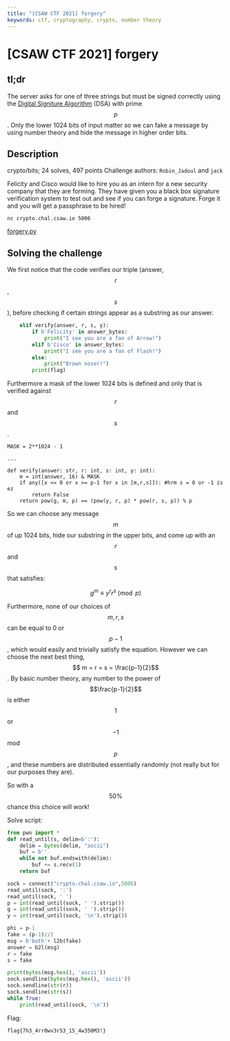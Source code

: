 ```yaml
---
title: "[CSAW CTF 2021] forgery"
keywords: ctf, cryptography, crypto, number theory
---
```


# [CSAW CTF 2021] forgery

## tl;dr

The server asks for one of three strings but must be signed correctly using the
[Digital Signiture Algorithm](https://en.wikipedia.org/wiki/Digital_Signature_Algorithm) (DSA)
with prime $$p$$.
Only the lower 1024 bits of input matter so we can fake a message by using number theory and hide the message in higher order bits.

## Description 

crypto/bits; 24 solves, 497 points
Challenge authors: `Robin_Jadoul` and `jack`

Felicity and Cisco would like to hire you as an intern for a new security company that they are forming. They have given you a black box signature verification system to test out and see if you can forge a signature. Forge it and you will get a passphrase to be hired! 

```
nc crypto.chal.csaw.io 5006
```

[forgery.py](https://ctf.csaw.io/files/1f5a0b563b3d325a219db045d856bf5e/forgery.py)

## Solving the challenge

We first notice that the code verifies our triple (answer, $$r$$, $$s$$), before
checking if certain strings appear as a substring as our answer.
```python
    elif verify(answer, r, s, y):
        if b'Felicity' in answer_bytes:
            print("I see you are a fan of Arrow!")
        elif b'Cisco' in answer_bytes:
            print("I see you are a fan of Flash!")
        else:
            print("Brown noser!")
        print(flag)
``` 
Furthermore a mask of the lower 1024 bits is defined and only that is verified against $$r$$ and $$s$$.
```python3
MASK = 2**1024 - 1

...

def verify(answer: str, r: int, s: int, y: int):
    m = int(answer, 16) & MASK 
    if any([x <= 0 or x >= p-1 for x in [m,r,s]]): #hrm s = 0 or -1 is ez
        return False
    return pow(g, m, p) == (pow(y, r, p) * pow(r, s, p)) % p
```

So we can choose any message $$m$$ of up 1024 bits, hide our substring in the upper bits, and come up with an $$r$$ and $$s$$ that satisfies:

$$
g^m \equiv y^r r^s \pmod p
$$

Furthermore, none of our choices of $$m, r, s$$ can be equal to 0 or $$p-1$$, which would easily and trivially satisfy the equation.
However we can choose the next best thing, $$ m = r = s = \frac{p-1}{2}$$. 
By basic number theory, any number to the power of $$\frac{p-1}{2}$$ is either $$1$$ or $$-1$$
mod $$p$$, and these numbers are distributed essentially randomly (not really but for our purposes
they are).

So with a $$50\%$$ chance this choice will work!

Solve script:

```python
from pwn import *
def read_until(s, delim=b':'):
    delim = bytes(delim, "ascii")
    buf = b''
    while not buf.endswith(delim):
        buf += s.recv(1)
    return buf

sock = connect("crypto.chal.csaw.io",5006)
read_until(sock, ':')
read_until(sock, ' ')
p = int(read_until(sock, ' ').strip())
g = int(read_until(sock, ' ').strip())
y = int(read_until(sock, '\n').strip())

phi = p-1
fake = (p-1)//2
msg = b'both'+ l2b(fake)
answer = b2l(msg)
r = fake
s = fake

print(bytes(msg.hex(), 'ascii'))
sock.sendline(bytes(msg.hex(), 'ascii'))
sock.sendline(str(r))
sock.sendline(str(s))
while True:
    print(read_until(sock, '\n'))
```

Flag:

```
flag{7h3_4rr0wv3r53_15_4w350M3!}
```
